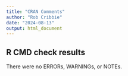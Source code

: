 ```yaml
---
title: "CRAN Comments"
author: "Rob Cribbie"
date: "2024-08-13"
output: html_document
---
```


## R CMD check results

There were no ERRORs, WARNINGs, or NOTEs. 

